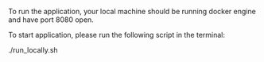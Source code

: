 To run the application, your local machine should be running docker engine and have port 8080 open.

To start application, please run the following script in the terminal:

./run_locally.sh